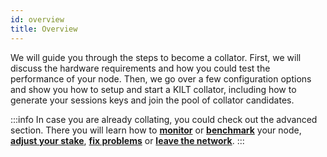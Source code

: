 ```yaml
---
id: overview
title: Overview
---
```



We will guide you through the steps to become a collator.
First, we will discuss the hardware requirements and how you could test the performance of your node.
Then, we go over a few configuration options and show you how to setup and start a KILT collator, including how to generate your sessions keys and join the pool of collator candidates.

:::info
In case you are already collating, you could check out the advanced section.
There you will learn how to [**monitor**](../02_Advanced%20Collator%20Section/04_monitoring.md) or [**benchmark**](../02_Advanced%20Collator%20Section/06_benchmarking.md) your node, [**adjust your stake**](../02_Advanced%20Collator%20Section/01_adjust_stake.md), [**fix problems**](../05_troubleshooting.md) or [**leave the network**](../02_Advanced%20Collator%20Section/02_exit.md).
:::
